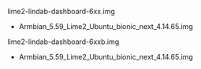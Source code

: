 lime2-lindab-dashboard-6xx.img
- Armbian_5.59_Lime2_Ubuntu_bionic_next_4.14.65.img

lime2-lindab-dashboard-6xxb.img
- Armbian_5.59_Lime2_Ubuntu_bionic_next_4.14.65.img
